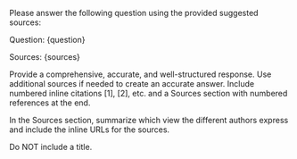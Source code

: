 Please answer the following question using the provided suggested sources:

Question: {question}

Sources:
{sources}

Provide a comprehensive, accurate, and well-structured response. Use additional sources if needed to create an accurate answer. Include numbered inline citations [1], [2], etc. and a Sources section with numbered references at the end. 

In the Sources section, summarize which view the different authors express and include the inline URLs for the sources. 

Do NOT include a title.

